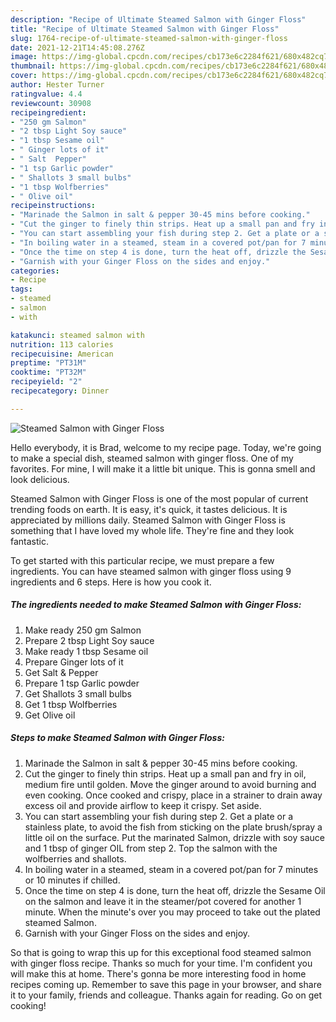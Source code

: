 ```yaml
---
description: "Recipe of Ultimate Steamed Salmon with Ginger Floss"
title: "Recipe of Ultimate Steamed Salmon with Ginger Floss"
slug: 1764-recipe-of-ultimate-steamed-salmon-with-ginger-floss
date: 2021-12-21T14:45:08.276Z
image: https://img-global.cpcdn.com/recipes/cb173e6c2284f621/680x482cq70/steamed-salmon-with-ginger-floss-recipe-main-photo.jpg
thumbnail: https://img-global.cpcdn.com/recipes/cb173e6c2284f621/680x482cq70/steamed-salmon-with-ginger-floss-recipe-main-photo.jpg
cover: https://img-global.cpcdn.com/recipes/cb173e6c2284f621/680x482cq70/steamed-salmon-with-ginger-floss-recipe-main-photo.jpg
author: Hester Turner
ratingvalue: 4.4
reviewcount: 30908
recipeingredient:
- "250 gm Salmon"
- "2 tbsp Light Soy sauce"
- "1 tbsp Sesame oil"
- " Ginger lots of it"
- " Salt  Pepper"
- "1 tsp Garlic powder"
- " Shallots 3 small bulbs"
- "1 tbsp Wolfberries"
- " Olive oil"
recipeinstructions:
- "Marinade the Salmon in salt & pepper 30-45 mins before cooking."
- "Cut the ginger to finely thin strips. Heat up a small pan and fry in oil, medium fire until golden. Move the ginger around to avoid burning and even cooking. Once cooked and crispy, place in a strainer to drain away excess oil and provide airflow to keep it crispy. Set aside."
- "You can start assembling your fish during step 2. Get a plate or a stainless plate, to avoid the fish from sticking on the plate brush/spray a little oil on the surface. Put the marinated Salmon, drizzle with soy sauce and 1 tbsp of ginger OIL from step 2. Top the salmon with the wolfberries and shallots."
- "In boiling water in a steamed, steam in a covered pot/pan for 7 minutes or 10 minutes if chilled."
- "Once the time on step 4 is done, turn the heat off, drizzle the Sesame Oil on the salmon and leave it in the steamer/pot covered for another 1 minute. When the minute's over you may proceed to take out the plated steamed Salmon."
- "Garnish with your Ginger Floss on the sides and enjoy."
categories:
- Recipe
tags:
- steamed
- salmon
- with

katakunci: steamed salmon with 
nutrition: 113 calories
recipecuisine: American
preptime: "PT31M"
cooktime: "PT32M"
recipeyield: "2"
recipecategory: Dinner

---
```



![Steamed Salmon with Ginger Floss](https://img-global.cpcdn.com/recipes/cb173e6c2284f621/680x482cq70/steamed-salmon-with-ginger-floss-recipe-main-photo.jpg)

Hello everybody, it is Brad, welcome to my recipe page. Today, we're going to make a special dish, steamed salmon with ginger floss. One of my favorites. For mine, I will make it a little bit unique. This is gonna smell and look delicious.

Steamed Salmon with Ginger Floss is one of the most popular of current trending foods on earth. It is easy, it's quick, it tastes delicious. It is appreciated by millions daily. Steamed Salmon with Ginger Floss is something that I have loved my whole life. They're fine and they look fantastic.




To get started with this particular recipe, we must prepare a few ingredients. You can have steamed salmon with ginger floss using 9 ingredients and 6 steps. Here is how you cook it.

<!--inarticleads1-->

##### The ingredients needed to make Steamed Salmon with Ginger Floss:

1. Make ready 250 gm Salmon
1. Prepare 2 tbsp Light Soy sauce
1. Make ready 1 tbsp Sesame oil
1. Prepare  Ginger lots of it
1. Get  Salt & Pepper
1. Prepare 1 tsp Garlic powder
1. Get  Shallots 3 small bulbs
1. Get 1 tbsp Wolfberries
1. Get  Olive oil




<!--inarticleads2-->

##### Steps to make Steamed Salmon with Ginger Floss:

1. Marinade the Salmon in salt & pepper 30-45 mins before cooking.
1. Cut the ginger to finely thin strips. Heat up a small pan and fry in oil, medium fire until golden. Move the ginger around to avoid burning and even cooking. Once cooked and crispy, place in a strainer to drain away excess oil and provide airflow to keep it crispy. Set aside.
1. You can start assembling your fish during step 2. Get a plate or a stainless plate, to avoid the fish from sticking on the plate brush/spray a little oil on the surface. Put the marinated Salmon, drizzle with soy sauce and 1 tbsp of ginger OIL from step 2. Top the salmon with the wolfberries and shallots.
1. In boiling water in a steamed, steam in a covered pot/pan for 7 minutes or 10 minutes if chilled.
1. Once the time on step 4 is done, turn the heat off, drizzle the Sesame Oil on the salmon and leave it in the steamer/pot covered for another 1 minute. When the minute's over you may proceed to take out the plated steamed Salmon.
1. Garnish with your Ginger Floss on the sides and enjoy.




So that is going to wrap this up for this exceptional food steamed salmon with ginger floss recipe. Thanks so much for your time. I'm confident you will make this at home. There's gonna be more interesting food in home recipes coming up. Remember to save this page in your browser, and share it to your family, friends and colleague. Thanks again for reading. Go on get cooking!
